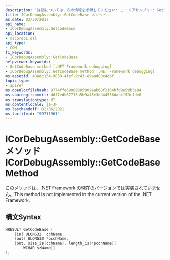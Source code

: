 ```yaml
---
description: '詳細については、次の情報を参照してください: コードアセンブリ:: GetCodeBase メソッド'
title: ICorDebugAssembly::GetCodeBase メソッド
ms.date: 03/30/2017
api_name:
- ICorDebugAssembly.GetCodeBase
api_location:
- mscordbi.dll
api_type:
- COM
f1_keywords:
- ICorDebugAssembly::GetCodeBase
helpviewer_keywords:
- GetCodeBase method [.NET Framework debugging]
- ICorDebugAssembly::GetCodeBase method [.NET Framework debugging]
ms.assetid: 48adc154-9058-4fef-9c43-e9aad80e4dbf
topic_type:
- apiref
ms.openlocfilehash: 9774ffe69089305909aab68f2164bfd9e59b3e94
ms.sourcegitcommit: ddf7edb67715a5b9a45e3dd44536dabc153c1de0
ms.translationtype: MT
ms.contentlocale: ja-JP
ms.lasthandoff: 02/06/2021
ms.locfileid: "99711961"
---
```

# <a name="icordebugassemblygetcodebase-method"></a><span data-ttu-id="aa247-103">ICorDebugAssembly::GetCodeBase メソッド</span><span class="sxs-lookup"><span data-stu-id="aa247-103">ICorDebugAssembly::GetCodeBase Method</span></span>

<span data-ttu-id="aa247-104">このメソッドは、.NET Framework の現在のバージョンでは実装されていません。</span><span class="sxs-lookup"><span data-stu-id="aa247-104">This method is not implemented in the current version of the .NET Framework.</span></span>  
  
## <a name="syntax"></a><span data-ttu-id="aa247-105">構文</span><span class="sxs-lookup"><span data-stu-id="aa247-105">Syntax</span></span>  
  
```cpp  
HRESULT GetCodeBase (  
    [in] ULONG32  cchName,  
    [out] ULONG32 *pcchName,  
    [out, size_is(cchName), length_is(*pcchName)]
        WCHAR szName[]  
);  
```
